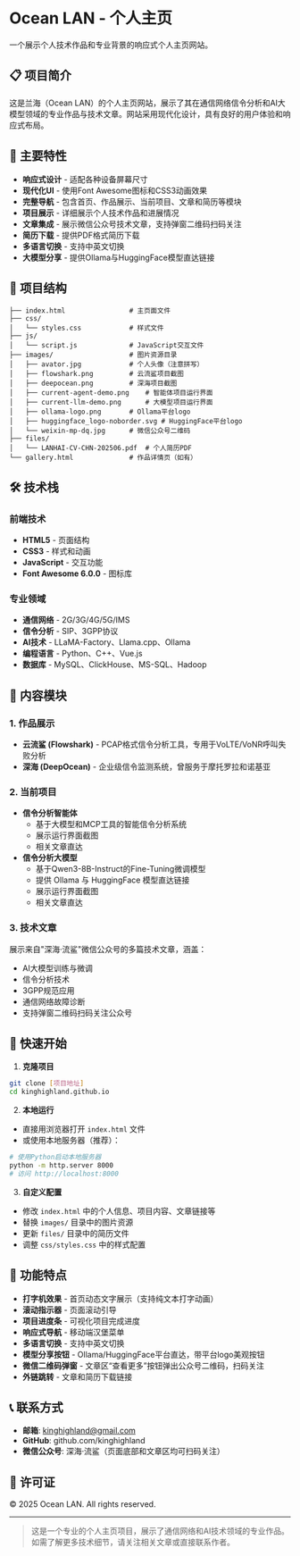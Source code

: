 
# Ocean LAN - 个人主页

一个展示个人技术作品和专业背景的响应式个人主页网站。

## 📋 项目简介

这是兰海（Ocean LAN）的个人主页网站，展示了其在通信网络信令分析和AI大模型领域的专业作品与技术文章。网站采用现代化设计，具有良好的用户体验和响应式布局。

## 🚀 主要特性

- **响应式设计** - 适配各种设备屏幕尺寸
- **现代化UI** - 使用Font Awesome图标和CSS3动画效果
- **完整导航** - 包含首页、作品展示、当前项目、文章和简历等模块
- **项目展示** - 详细展示个人技术作品和进展情况
- **文章集成** - 展示微信公众号技术文章，支持弹窗二维码扫码关注
- **简历下载** - 提供PDF格式简历下载
- **多语言切换** - 支持中英文切换
- **大模型分享** - 提供Ollama与HuggingFace模型直达链接

## 📁 项目结构

```
├── index.html                # 主页面文件
├── css/
│   └── styles.css            # 样式文件
├── js/
│   └── script.js             # JavaScript交互文件
├── images/                   # 图片资源目录
│   ├── avator.jpg            # 个人头像（注意拼写）
│   ├── flowshark.png         # 云流鲨项目截图
│   ├── deepocean.png         # 深海项目截图
│   ├── current-agent-demo.png    # 智能体项目运行界面
│   ├── current-llm-demo.png      # 大模型项目运行界面
│   ├── ollama-logo.png       # Ollama平台logo
│   ├── huggingface_logo-noborder.svg # HuggingFace平台logo
│   └── weixin-mp-dq.jpg      # 微信公众号二维码
├── files/
│   └── LANHAI-CV-CHN-202506.pdf  # 个人简历PDF
└── gallery.html              # 作品详情页（如有）
```

## 🛠️ 技术栈

### 前端技术
- **HTML5** - 页面结构
- **CSS3** - 样式和动画
- **JavaScript** - 交互功能
- **Font Awesome 6.0.0** - 图标库

### 专业领域
- **通信网络** - 2G/3G/4G/5G/IMS
- **信令分析** - SIP、3GPP协议
- **AI技术** - LLaMA-Factory、Llama.cpp、Ollama
- **编程语言** - Python、C++、Vue.js
- **数据库** - MySQL、ClickHouse、MS-SQL、Hadoop

## 📖 内容模块

### 1. 作品展示
- **云流鲨 (Flowshark)** - PCAP格式信令分析工具，专用于VoLTE/VoNR呼叫失败分析
- **深海 (DeepOcean)** - 企业级信令监测系统，曾服务于摩托罗拉和诺基亚

### 2. 当前项目
- **信令分析智能体**
  - 基于大模型和MCP工具的智能信令分析系统
  - 展示运行界面截图
  - 相关文章直达
- **信令分析大模型**
  - 基于Qwen3-8B-Instruct的Fine-Tuning微调模型
  - 提供 Ollama 与 HuggingFace 模型直达链接
  - 展示运行界面截图
  - 相关文章直达

### 3. 技术文章
展示来自"深海·流鲨"微信公众号的多篇技术文章，涵盖：
- AI大模型训练与微调
- 信令分析技术
- 3GPP规范应用
- 通信网络故障诊断
- 支持弹窗二维码扫码关注公众号

## 🚀 快速开始

1. **克隆项目**
```bash
git clone [项目地址]
cd kinghighland.github.io
```

2. **本地运行**
- 直接用浏览器打开 `index.html` 文件
- 或使用本地服务器（推荐）：
```bash
# 使用Python启动本地服务器
python -m http.server 8000
# 访问 http://localhost:8000
```

3. **自定义配置**
- 修改 `index.html` 中的个人信息、项目内容、文章链接等
- 替换 `images/` 目录中的图片资源
- 更新 `files/` 目录中的简历文件
- 调整 `css/styles.css` 中的样式配置

## 📱 功能特点

- **打字机效果** - 首页动态文字展示（支持纯文本打字动画）
- **滚动指示器** - 页面滚动引导
- **项目进度条** - 可视化项目完成进度
- **响应式导航** - 移动端汉堡菜单
- **多语言切换** - 支持中英文切换
- **模型分享按钮** - Ollama/HuggingFace平台直达，带平台logo美观按钮
- **微信二维码弹窗** - 文章区“查看更多”按钮弹出公众号二维码，扫码关注
- **外链跳转** - 文章和简历下载链接

## 📞 联系方式

- **邮箱**: kinghighland@gmail.com
- **GitHub**: github.com/kinghighland
- **微信公众号**: 深海·流鲨（页面底部和文章区均可扫码关注）

## 📄 许可证

© 2025 Ocean LAN. All rights reserved.

---

> 这是一个专业的个人主页项目，展示了通信网络和AI技术领域的专业作品。如需了解更多技术细节，请关注相关文章或直接联系作者。
